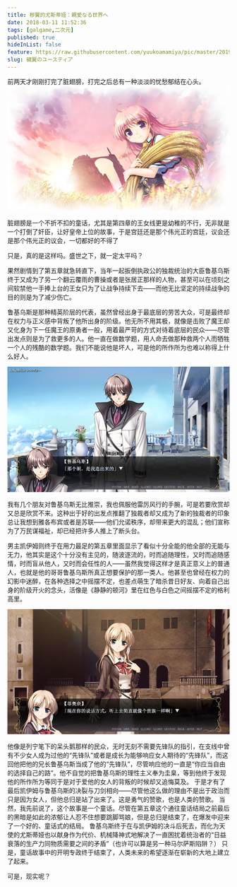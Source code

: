 ```yaml
---
title: 秽翼的尤斯蒂娅：親愛なる世界へ
date: 2018-03-11 11:52:36
tags: [galgame,二次元]
published: true
hideInList: false
feature: https://raw.githubusercontent.com/yuukoamamiya/pic/master/20190508115405.png
slug: 穢翼のユースティア
---
```

前两天才刚刚打完了脏翅膀，打完之后总有一种淡淡的忧愁郁结在心头。
![](https://raw.githubusercontent.com/yuukoamamiya/pic/master/20190508115405.png)


脏翅膀是一个不折不扣的童话，尤其是第四章的王女线更是幼稚的不行，无非就是一个打倒了奸臣，让好皇帝上位的故事，于是宫廷还是那个伟光正的宫廷，议会还是那个伟光正的议会，一切都好的不得了

只是，真的是这样吗。盛世之下，就一定太平吗？

果然剧情到了第五章就急转直下，当年一起扳倒执政公的独裁统治的大臣鲁基乌斯终于又成为了另一个翻云覆雨的曹操或者是张居正那样的人物，甚至可以在顷刻之间软禁他一手捧上台的王女只为了让战争持续下去——而他无比坚定的持续战争的目的则是为了减少伤亡。

鲁基乌斯是那种精英阶层的代表，虽然曾经出身于最底层的劳苦大众，可是最终却在权力与正义感中背叛了他所出身的阶级。他无所不用其极，就像是击败了魔王却又化身为下一任魔王的原勇者一般，用着最严苛的方式对待着底层的民众——尽管出发点则是为了救更多的人。他一直在做数学题，用人命去做那种救两个人而牺牲一个人的残酷的数学题。我们不能说他是坏人，可是他的所作所为也难以称得上什么好人。

![](https://raw.githubusercontent.com/yuukoamamiya/pic/master/20190508115420.png)

我有几个朋友对鲁基乌斯无比推崇，我也佩服他雷厉风行的手腕，可是若要欣赏却又总是欣赏不来。这种出于好的出发点推翻了独裁者却又成为了新的独裁者的印象总让我想到雅各布宾或者是苏联——他们允诺秩序，却带来更大的混乱；他们宣称为了万民谋福祉，却已经把许多人推上了断头台。


男主凯伊姆则终于在用力最足的第五章里面显示了看似十分全能的他全部的无能与无力，他其实是这个十分没有主见的，随波逐流的，时而追随理性，又时而追随感情，时而盲从他人，又时而会任性的人——虽然我觉得这样才是真正意义上的普通人，也就是他的哥哥鲁基乌斯所真正想要保护的那一类人。他甚至也曾经在权力的幻影中迷醉，在各种选择之中摇摆不定，也差点萌生了暗杀昔日好友、向着自己出身的阶级开火的念头，活像是《静静的顿河》里在红色与白色之间摇摆不定的格利高里。

![](https://raw.githubusercontent.com/yuukoamamiya/pic/master/20190508115435.png)

他像是列宁笔下的呆头鹅那样的民众，无时无刻不需要先锋队的指引，在支线中曾有不少女人成为过他的“先锋队”或者是成长为能够响应女人期待的“先锋队”，而这回他把他的兄长鲁基乌斯当成了他的“先锋队”，尽管响应他的一直是“你应当自由的选择自己的路”。他不自觉的把鲁基乌斯的理性主义奉为圭臬，等到他终于发现他的所作所为等同于是对于爱他的女人的背叛的时候却又追悔莫及。
于是才有了最后凯伊姆与鲁基乌斯的决裂与刀剑相向——尽管他这么做的理由不是出于政治而只是因为女人，但他总归是站了出来了。这是勇气的赞歌，也是人类的赞歌。
当然，我先前说了，这个故事是一个童话。尽管在第五章这个通往童话结局之前最后的黑暗是如此的浓郁让人忍不住想要跳脚骂娘，但是总归是结束了，在爆发中迎来了一个好的、童话式的结局。
鲁基乌斯终于在与凯伊姆的决斗后死去，而化为天使的尤斯蒂娅也以献身作为代价、机械降神式地解决了一直困扰着统治者的“日益衰落的生产力同物质需要之间的矛盾”（也许可以算是另一种马尔萨斯陷阱？）
只是，童话故事中的开明专政终于结束了，人类未来的希望逐渐在崭新的大地上建立了起来。

可是，现实呢？
